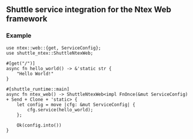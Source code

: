 ## Shuttle service integration for the Ntex Web framework

### Example

```rust,no_run
use ntex::web::{get, ServiceConfig};
use shuttle_ntex::ShuttleNtexWeb;

#[get("/")]
async fn hello_world() -> &'static str {
    "Hello World!"
}

#[shuttle_runtime::main]
async fn ntex_web() -> ShuttleNtexWeb<impl FnOnce(&mut ServiceConfig) + Send + Clone + 'static> {
    let config = move |cfg: &mut ServiceConfig| {
        cfg.service(hello_world);
    };

    Ok(config.into())
}
```
